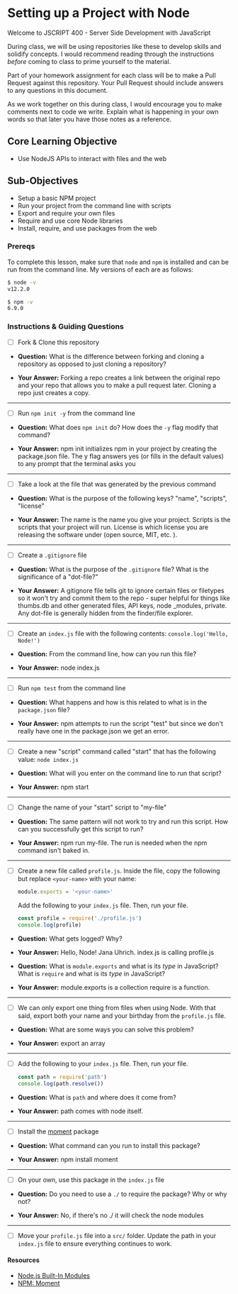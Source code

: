 # Setting up a Project with Node

Welcome to JSCRIPT 400 - Server Side Development with JavaScript

During class, we will be using repositories like these to develop skills and solidify concepts. I would recommend reading through the instructions _before_ coming to class to prime yourself to the material.

Part of your homework assignment for each class will be to make a Pull Request against this repository. Your Pull Request should include answers to any questions in this document.

As we work together on this during class, I would encourage you to make comments next to code we write. Explain what is happening in your own words so that later you have those notes as a reference.

## Core Learning Objective

*	Use NodeJS APIs to interact with files and the web

## Sub-Objectives

* Setup a basic NPM project
* Run your project from the command line with scripts
* Export and require your own files
* Require and use core Node libraries
* Install, require, and use packages from the web

### Prereqs

To complete this lesson, make sure that `node` and `npm` is installed and can be run from the command line. My versions of each are as follows:

```bash
$ node -v
v12.2.0

$ npm -v
6.9.0
```

### Instructions & Guiding Questions

- [ ] Fork & Clone this repository

* **Question:** What is the difference between forking and cloning a repository as opposed to just cloning a repository?

* **Your Answer:** Forking a repo creates a link between the original repo and your repo that allows you to make a pull request later. Cloning a repo just creates a copy.

---

- [ ] Run `npm init -y` from the command line

* **Question:** What does `npm init` do? How does the `-y` flag modify that command?

* **Your Answer:** npm init initializes npm in your project by creating the package.json file. The y flag answers yes (or fills in the default values) to any prompt that the terminal asks you

---

- [ ] Take a look at the file that was generated by the previous command

* **Question:** What is the purpose of the following keys? "name", "scripts", "license"

* **Your Answer:** The name is the name you give your project. Scripts is the scripts that your project will run. License is which license you are releasing the software under (open source, MIT, etc. ).

---

- [ ] Create a `.gitignore` file

* **Question:** What is the purpose of the `.gitignore` file? What is the significance of a "dot-file?"

* **Your Answer:** A gitignore file tells git to ignore certain files or filetypes so it won't try and commit them to the repo - super helpful for things like thumbs.db and other generated files, API keys, node _modules, private. Any dot-file is generally hidden from the finder/file explorer.  

---

- [ ] Create an `index.js` file with the following contents: `console.log('Hello, Node!')`

* **Question:** From the command line, how can you run this file?

* **Your Answer:** node index.js

---

- [ ] Run `npm test` from the command line

* **Question:** What happens and how is this related to what is in the `package.json` file? 

* **Your Answer:** npm attempts to run the script "test" but since we don't really have one in the package.json we get an error.

---

- [ ] Create a new "script" command called "start" that has the following value: `node index.js`

* **Question:** What will you enter on the command line to run that script?

* **Your Answer:** npm start

---

- [ ] Change the name of your "start" script to "my-file"

* **Question:** The same pattern will not work to try and run this script. How can you successfully get this script to run?

* **Your Answer:** npm run my-file. The run is needed when the npm command isn't baked in. 

---

- [ ] Create a new file called `profile.js`. Inside the file, copy the following but replace `<your-name>` with your name:
  ```js
  module.exports = '<your-name>'
  ```

  Add the following to your `index.js` file. Then, run your file.
  ```js
  const profile = require('./profile.js')
  console.log(profile)
  ```

* **Question:** What gets logged? Why?

* **Your Answer:** Hello, Node! Jana Uhrich. index.js is calling profile.js

* **Question:** What is `module.exports` and what is its _type_ in JavaScript? What is `require` and what is its _type_ in JavaScript?

* **Your Answer:** module.exports is a collection require is a function.

---

- [ ] We can only export one thing from files when using Node. With that said, export both your name and your birthday from the `profile.js` file.

* **Question:** What are some ways you can solve this problem?

* **Your Answer:** export an array

---

- [ ] Add the following to your `index.js` file. Then, run your file.
  ```js
  const path = require('path')
  console.log(path.resolve())
  ```

* **Question:** What is `path` and where does it come from?

* **Your Answer:** path comes with node itself. 

---

- [ ] Install the [moment](https://www.npmjs.com/package/moment) package

* **Question:** What command can you run to install this package?

* **Your Answer:** npm install moment

---

- [ ] On your own, use this package in the `index.js` file

* **Question:** Do you need to use a `./` to require the package? Why or why not?

* **Your Answer:** No, if there's no ./ it will check the node modules

---

- [ ] Move your `profile.js` file into a `src/` folder. Update the path in your `index.js` file to ensure everything continues to work.

#### Resources

- [Node.js Built-In Modules](https://nodejs.org/dist/latest-v12.x/docs/api/)
- [NPM: Moment](https://www.npmjs.com/package/moment)
